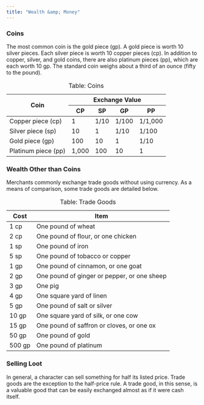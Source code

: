 ```yaml
---
title: "Wealth &amp; Money"
---
```


<h3>Coins</h3>
<p>The most common coin is the gold piece (gp). A gold piece is worth 10 silver pieces. Each silver piece is worth 10 copper pieces (cp). In addition to copper, silver, and gold coins, there are also platinum pieces (pp), which are each worth 10 gp. The standard coin weighs about a third of an ounce (fifty to the pound).</p>
<table class="table table-bordered table-hover">
    <caption>Table: Coins</caption>
    <thead>
        <tr><th rowspan="2">Coin</th><th colspan="4">Exchange Value</th></tr>
        <tr><th>CP</th><th>SP</th><th>GP</th><th>PP</th></tr>
    </thead>
    <tbody>
        <tr><td>Copper piece (cp)</td><td>1</td><td>1/10</td><td>1/100</td><td>1/1,000</td></tr>
        <tr><td>Silver piece (sp)</td><td>10</td><td>1</td><td>1/10</td><td>1/100</td></tr>
        <tr><td>Gold piece (gp)</td><td>100</td><td>10</td><td>1</td><td>1/10</td></tr>
        <tr><td>Platinum piece (pp)</td><td>1,000</td><td>100</td><td>10</td><td>1</td></tr>
    </tbody>
</table>

<h3>Wealth Other than Coins</h3>
<p>Merchants commonly exchange trade goods without using currency. As a means of comparison, some trade goods are detailed below.</p>
<table class="table table-bordered table-hover">
    <caption>Table: Trade Goods</caption>
    <thead>
        <tr><th>Cost</th><th>Item</th></tr>
    </thead>
    <tbody>
        <tr><td>1 cp</td><td>One pound of wheat</td></tr>
        <tr><td>2 cp</td><td>One pound of flour, or one chicken</td></tr>
        <tr><td>1 sp</td><td>One pound of iron</td></tr>
        <tr><td>5 sp</td><td>One pound of tobacco or copper</td></tr>
        <tr><td>1 gp</td><td>One pound of cinnamon, or one goat</td></tr>
        <tr><td>2 gp</td><td>One pound of ginger or pepper, or one sheep</td></tr>
        <tr><td>3 gp</td><td>One pig</td></tr>
        <tr><td>4 gp</td><td>One square yard of linen</td></tr>
        <tr><td>5 gp</td><td>One pound of salt or silver</td></tr>
        <tr><td>10 gp</td><td>One square yard of silk, or one cow</td></tr>
        <tr><td>15 gp</td><td>One pound of saffron or cloves, or one ox</td></tr>
        <tr><td>50 gp</td><td>One pound of gold</td></tr>
        <tr><td>500 gp</td><td>One pound of platinum</td></tr>
    </tbody>
</table>

<h3>Selling Loot</h3>
<p>In general, a character can sell something for half its listed price. Trade goods are the exception to the half-price rule. A trade good, in this sense, is a valuable good that can be easily exchanged almost as if it were cash itself.</p>
